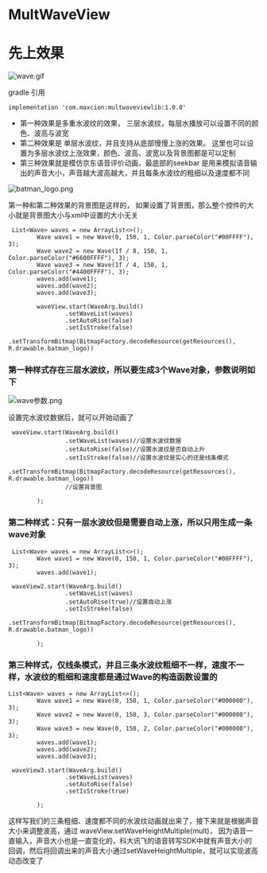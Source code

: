 # MultWaveView

# 先上效果
![wave.gif](https://github.com/Likeyong/MultWaveView/blob/master/wave.gif)


gradle 引用
```
implementation 'com.maxcion:multwaveviewlib:1.0.0'
```

* 第一种效果是多重水波纹的效果， 三层水波纹，每层水播放可以设置不同的颜色、波高与波宽
* 第二种效果是 单层水波纹，并且支持从底部慢慢上涨的效果。 这里也可以设置为多层水波纹上涨效果，颜色、波高、波宽以及背景图都是可以定制
* 第三种效果就是模仿京东语音评价动画，最底部的seekbar 是用来模拟语音输出的声音大小，声音越大波高越大，并且每条水波纹的粗细以及速度都不同

![batman_logo.png](https://upload-images.jianshu.io/upload_images/5406710-47740aa295fb0c8a.png?imageMogr2/auto-orient/strip%7CimageView2/2/w/1240)


第一种和第二种效果的背景图是这样的， 如果设置了背景图，那么整个控件的大小就是背景图大小与xml中设置的大小无关
```
 List<Wave> waves = new ArrayList<>();
        Wave wave1 = new Wave(0, 150, 1, Color.parseColor("#00FFFF"), 3);
        Wave wave2 = new Wave(1f / 8, 150, 1, Color.parseColor("#6600FFFF"), 3);
        Wave wave3 = new Wave(1f / 4, 150, 1, Color.parseColor("#4400FFFF"), 3);
        waves.add(wave1);
        waves.add(wave2);
        waves.add(wave3);

        waveView.start(WaveArg.build()
                .setWaveList(waves)
                .setAutoRise(false)
                .setIsStroke(false)
                .setTransformBitmap(BitmapFactory.decodeResource(getResources(), R.drawable.batman_logo))
```
### 第一种样式存在三层水波纹，所以要生成3个Wave对象，参数说明如下
![wave参数.png](https://upload-images.jianshu.io/upload_images/5406710-880aac125f97bbed.png?imageMogr2/auto-orient/strip%7CimageView2/2/w/1240)

设置完水波纹数据后，就可以开始动画了
```
 waveView.start(WaveArg.build()
                .setWaveList(waves)//设置水波纹数据
                .setAutoRise(false)//设置水波纹是否自动上升
                .setIsStroke(false)//设置水波纹是实心的还是线条模式
                .setTransformBitmap(BitmapFactory.decodeResource(getResources(), R.drawable.batman_logo))
                //设置背景图

        );
```
### 第二种样式：只有一层水波纹但是需要自动上涨，所以只用生成一条wave对象
```
 List<Wave> waves = new ArrayList<>();
        Wave wave1 = new Wave(0, 150, 1, Color.parseColor("#00FFFF"), 3);
        waves.add(wave1);

 waveView2.start(WaveArg.build()
                .setWaveList(waves)
                .setAutoRise(true)//设置自动上涨
                .setIsStroke(false)
                .setTransformBitmap(BitmapFactory.decodeResource(getResources(), R.drawable.batman_logo))

        );
```
### 第三种样式，仅线条模式，并且三条水波纹粗细不一样，速度不一样，水波纹的粗细和速度都是通过Wave的构造函数设置的
```
List<Wave> waves = new ArrayList<>();
        Wave wave1 = new Wave(0, 150, 1, Color.parseColor("#000000"), 3);
        Wave wave2 = new Wave(0, 150, 3, Color.parseColor("#000000"), 3);
        Wave wave3 = new Wave(0, 150, 2, Color.parseColor("#000000"), 3);
        waves.add(wave1);
        waves.add(wave2);
        waves.add(wave3);

 waveView3.start(WaveArg.build()
                .setWaveList(waves)
                .setAutoRise(false)
                .setIsStroke(true)

        );
```

这样写我们的三条粗细、速度都不同的水波纹动画就出来了，接下来就是根据声音大小来调整波高，通过 waveView.setWaveHeightMultiple(mult)， 因为语音一直输入，声音大小也是一直变化的，科大讯飞的语音转写SDK中就有声音大小的回调，然后将回调出来的声音大小通过setWaveHeightMultiple，就可以实现波高动态改变了
